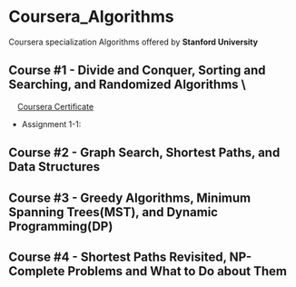 # Coursera_Algorithms
Coursera specialization Algorithms offered by **Stanford University**

## Course #1 - Divide and Conquer, Sorting and Searching, and Randomized Algorithms \
&nbsp;&nbsp;&nbsp;&nbsp;[Coursera Certificate](https://www.coursera.org/account/accomplishments/verify/JNTG8MVP5J8B)

* Assignment 1-1:


## Course #2 - Graph Search, Shortest Paths, and Data Structures

## Course #3 - Greedy Algorithms, Minimum Spanning Trees(MST), and Dynamic Programming(DP)

## Course #4 - Shortest Paths Revisited, NP-Complete Problems and What to Do about Them
